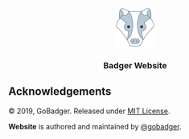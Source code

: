 <p align="center">
    <img alt="Badger Logo" src="https://raw.githubusercontent.com/gobadger/Website/master/static/images/logo.png" height="80" />
    <h3 align="center">Badger Website</h3>
</p>


## Acknowledgements

© 2019, GoBadger. Released under [MIT License](https://opensource.org/licenses/mit-license.php).

**Website** is authored and maintained by [@gobadger](http://github.com/gobadger).